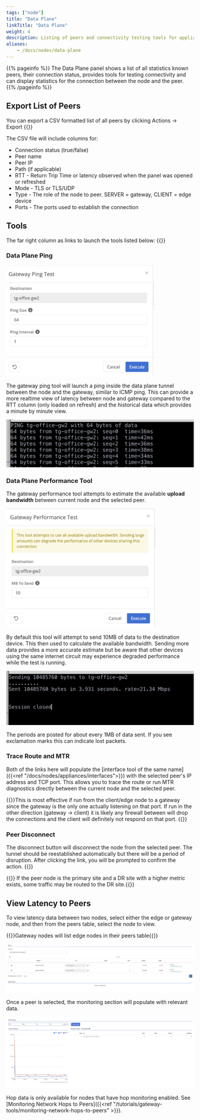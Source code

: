```yaml
---
tags: ["node"]
title: "Data Plane"
linkTitle: "Data Plane"
weight: 4
description: Listing of peers and connectivity testing tools for appliance-based nodes
aliases: 
    - /docs/nodes/data-plane
---
```


{{% pageinfo %}}
The Data Plane panel shows a list of all statistics known peers, their connection status, provides tools for testing connectivity and can display statistics for the connection between the node and the peer.
{{% /pageinfo %}}



## Export List of Peers
You can export a CSV formatted list of all peers by clicking Actions -> Export
{{<tgimg src="data-plane-export.png" caption="Export button" width="25%">}}

The CSV file will include columns for:
* Connection status (true/false)
* Peer name
* Peer IP
* Path (if applicable)
* RTT - Return Trip Time or latency observed when the panel was opened or refreshed
* Mode - TLS or TLS/UDP
* Type - The role of the node to peer. SERVER = gateway, CLIENT = edge device
* Ports - The ports used to establish the connection

## Tools
The far right column as links to launch the tools listed below:
{{<tgimg src="data-plane-tools.png" caption="Data Plane Tools" width="25%">}}
### Data Plane Ping

<img src="gateway-ping-modal.png" width="400px" />

The gateway ping tool will launch a ping inside the data plane tunnel between the node and the gateway, similar to ICMP ping.  This can provide a more realtime view of latency between node and gateway compared to the RTT column (only loaded on refresh) and the historical data which provides a minute by minute view.

![Ping Output](ping-output.png)

### Data Plane Performance Tool

The gateway performance tool attempts to estimate the available **upload bandwidth** between current node and the selected peer. 

<img src="gateway-performance-modal.png" width="400px" />

By default this tool will attempt to send 10MB of data to the destination device. This then used to calculate the available bandwidth.  Sending more data provides a more accurate estimate but be aware that other devices using the same internet circuit may experience degraded performance while the test is running. 

![Gateway Performance Output](performance-output.png)

The periods are posted for about every 1MB of data sent. If you see exclamation marks this can indicate lost packets.

### Trace Route and MTR
Both of the links here will populate the [interface tool of the same name]({{<ref "/docs/nodes/appliances/interfaces">}}) with the selected peer's IP address and TCP port. This allows you to trace the route or run MTR diagnostics directly between the current node and the selected peer.

{{<alert color="info">}}This is most effective if run from the client/edge node to a gateway since the gateway is the only one actually listening on that port.  If run in the other direction (gateway -> client) it is likely any firewall between will drop the connections and the client will definitely not respond on that port. {{</alert>}}

### Peer Disconnect
The disconnect button will disconnect the node from the selected peer. The tunnel should be reestablished automatically but there will be a period of disruption. 
After clicking the link, you will be prompted to confirm the action.
{{<tgimg src="disconnect-confirm.png" caption="Disconnect prompt" width="45%">}}

{{<alert color="warning">}} If the peer node is the primary site and a DR site with a higher metric exists, some traffic may be routed to the DR site.{{</alert>}}
## View Latency to Peers

To view latency data between two nodes, select either the edge or gateway node, and then from the peers table, select the node to view.

{{<alert color="info">}}Gateway nodes will list edge nodes in their peers table{{</alert>}}

![img](peer-list.png)

Once a peer is selected, the monitoring section will populate with relevant data.

![img](monitoring.png)

Hop data is only available for nodes that have hop monitoring enabled. See [Monitoring Network Hops to Peers]({{<ref "/tutorials/gateway-tools/monitoring-network-hops-to-peers" >}}).
